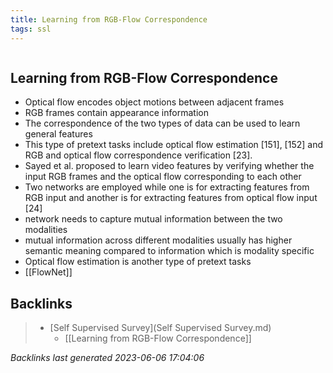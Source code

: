 ```yaml
---
title: Learning from RGB-Flow Correspondence
tags: ssl
---
```

```toc
```

## Learning from RGB-Flow Correspondence
- Optical flow encodes object motions between adjacent frames 
- RGB frames contain appearance information 
- The correspondence of the two types of data can be used to learn general features 
- This type of pretext tasks include optical flow estimation [151], [152] and RGB and optical flow correspondence verification [23]. 
- Sayed et al. proposed to learn video features by verifying whether the input RGB frames and the optical flow corresponding to each other 
- Two networks are employed while one is for extracting features from RGB input and another is for extracting features from optical flow input [24] 
- network needs to capture mutual information between the two modalities 
- mutual information across different modalities usually has higher semantic meaning compared to information which is modality specific 
- Optical flow estimation is another type of pretext tasks 
- [[FlowNet]]

## Backlinks

> - [Self Supervised Survey](Self Supervised Survey.md)
>   - [[Learning from RGB-Flow Correspondence]]

_Backlinks last generated 2023-06-06 17:04:06_
